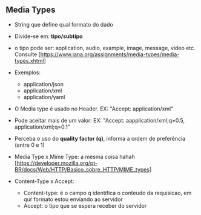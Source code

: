 ## Media Types

* String que define qual formato do dado 
* Divide-se em: **tipo/subtipo**

* o tipo pode ser: application, audio, example, image, message, video etc. Consulte [https://www.iana.org/assignments/media-types/media-types.xhtml]

* Exemplos:
    - application/json
    - application/xml
    - application/yaml

* O Media type é usado no Header. EX: "Accept: application/xml"
* Pode aceitar mais de um valor: EX: "Accept: aapplication/xml;q=0.5, application/xml;q=0.1"

* Perceba o uso do **quality factor (q)**, informa a ordem de preferência (entre 0 e 1)

* Media Type x Mime Type: a mesma coisa hahah [https://developer.mozilla.org/pt-BR/docs/Web/HTTP/Basico_sobre_HTTP/MIME_types]

* Content-Type x Accept: 

    - Content-type: é o campo q identifica o conteudo da requisicao, em qur formato estou enviando ao servidor
    - Accept: o tipo que se espera receber do servidor
